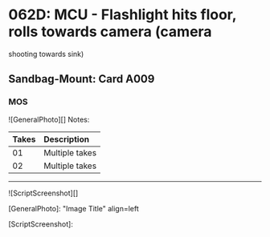 # 062D: MCU - Flashlight hits floor, rolls towards camera (camerashooting towards sink)

## Sandbag-Mount: Card A009

### MOS

![GeneralPhoto][]
Notes: 

| Takes | Description |
|:---|:----|
| 01 | Multiple takes |
| 02 | Multiple takes |

----

![ScriptScreenshot][]


[GeneralPhoto]:  "Image Title" align=left

[ScriptScreenshot]: 